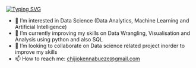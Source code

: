 [![Typing SVG](https://readme-typing-svg.herokuapp.com?font=Fira+Code&pause=400&color=00FF00&width=400&lines=------+Hi+👋+I+am+CJay+------)](https://github.com/CJay-Cipher)
- 👀 I’m interested in Data Science (Data Analytics, Machine Learning and Artificial Intelligence)
- 🌱 I’m currently improving my skills on Data Wrangling, Visualisation and Analysis using python and also SQL
- 💞️ I’m looking to collaborate on Data science related project inorder to improve my skills
- 📫 How to reach me: chijiokennabueze@gmail.com

<!---
CJay-Cipher/CJay-Cipher is a ✨ special ✨ repository because its `README.md` (this file) appears on your GitHub profile.
You can click the Preview link to take a look at your changes.
--->
